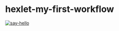 # hexlet-my-first-workflow
[![say-hello][image-1]][1]

[1]:	https://github.com/pilgrim-nord/hexlet-my-first-workflow/actions/workflows/say-hello.yml

[image-1]:	https://github.com/pilgrim-nord/hexlet-my-first-workflow/actions/workflows/say-hello.yml/badge.svg
